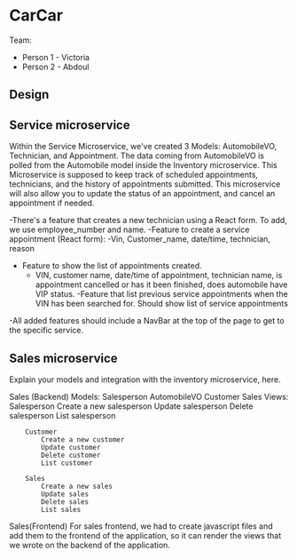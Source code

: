 # CarCar

Team:

* Person 1 - Victoria
* Person 2 - Abdoul
## Design

## Service microservice

Within the Service Microservice, we've created 3 Models: AutomobileVO, Technician, and Appointment. The data coming from AutomobileVO is polled from the Automobile model inside the Inventory microservice. This Microservice is supposed to keep track of scheduled appointments, technicians, and the history of appointments submitted. This microservice will also allow you to update the status of an appointment, and cancel an appointment if needed.

-There's a feature that creates a new technician using a React form. To add, we use employee_number and name.
-Feature to create a service appointment (React form):
    -Vin, Customer_name, date/time, technician, reason
- Feature to show the list of appointments created.
    - VIN, customer name, date/time of appointment, technician name, is appointment cancelled or has it been finished, does automobile have VIP status.
-Feature that list previous service appointments when the VIN has been searched for.
    Should show list of service appointments

-All added features should include a NavBar at the top of the page to get to the specific service.


## Sales microservice

Explain your models and integration with the inventory
microservice, here.

Sales (Backend)
    Models:
            Salesperson
            AutomobileVO
            Customer
            Sales
    Views:
        Salesperson
            Create a new salesperson
            Update salesperson
            Delete salesperson
            List salesperson

        Customer
            Create a new customer
            Update customer
            Delete customer
            List customer

        Sales
            Create a new sales
            Update sales
            Delete sales
            List sales


Sales(Frontend)
    For sales frontend, we had to create javascript files and add them to the frontend of the application, so it can render the views that we wrote on the backend of the application.

